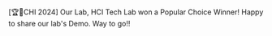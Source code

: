 ﻿---
layout: post
date: 2024-05-20 15:59:00-0400
inline: true
related_posts: false
---

[🏆🎉CHI 2024] Our Lab, HCI Tech Lab won a Popular Choice Winner! Happy to share our lab's Demo. Way to go!!